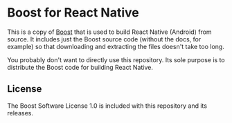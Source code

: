 # Boost for React Native

This is a copy of [Boost](http://www.boost.org/) that is used to build React Native (Android) from source. It includes just the Boost source code (without the docs, for example) so that downloading and extracting the files doesn't take too long.

You probably don't want to directly use this repository. Its sole purpose is to distribute the Boost code for building React Native.

## License

The Boost Software License 1.0 is included with this repository and its releases.

